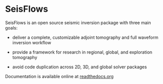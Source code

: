SeisFlows
=========

SeisFlows is an open source seismic inversion package with three main goals:

- deliver a complete, customizable adjoint tomography and full waveform inversion workflow

- provide a framework for research in regional, global, and exploration tomography

- avoid code duplication across 2D, 3D, and global solver packages

Documentation is available online at [readthedocs.org](http://seisflows.readthedocs.org/en/latest/)
